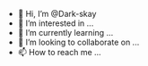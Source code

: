 - 👋 Hi, I’m @Dark-skay
- 👀 I’m interested in ...
- 🌱 I’m currently learning ...
- 💞️ I’m looking to collaborate on ...
- 📫 How to reach me ...

<!---
Dark-skay/Dark-skay is a ✨ special ✨ repository because its `README.md` (this file) appears on your GitHub profile.
You can click the Preview link to take a look at your changes.
--->
